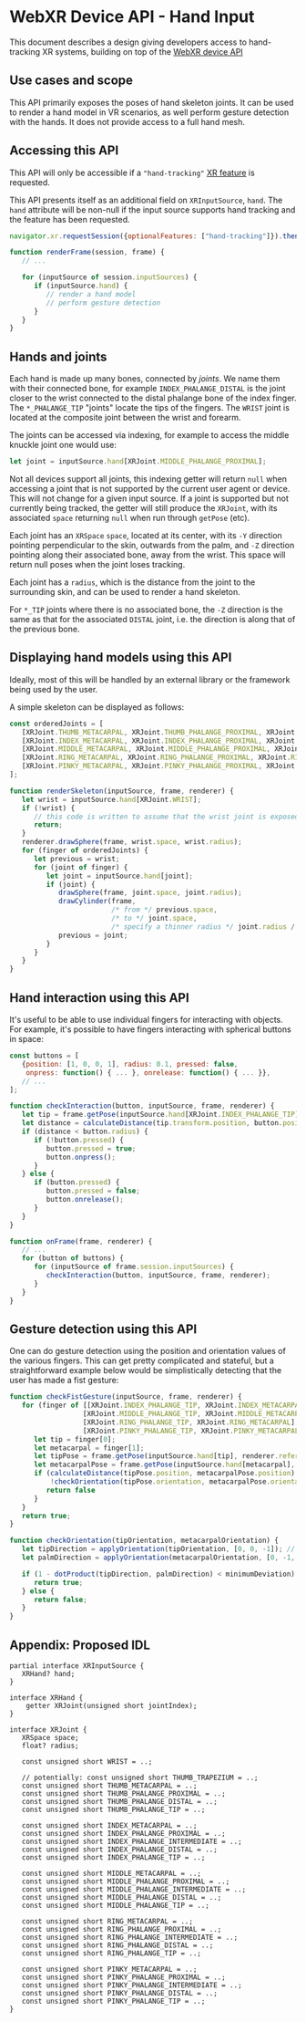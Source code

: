 # WebXR Device API - Hand Input

This document describes a design giving developers access to hand-tracking XR systems, building on top of the [WebXR device API](https://immersive-web.github.io/webxr/)

## Use cases and scope

This API primarily exposes the poses of hand skeleton joints. It can be used to render a hand model in VR scenarios, as well perform gesture detection with the hands. It does not provide access to a full hand mesh.

## Accessing this API

This API will only be accessible if a `"hand-tracking"` [XR feature](https://immersive-web.github.io/webxr/#feature-dependencies) is requested.

This API presents itself as an additional field on `XRInputSource`, `hand`. The `hand` attribute will be non-null if the input source supports hand tracking and the feature has been requested.

```js
navigator.xr.requestSession({optionalFeatures: ["hand-tracking"]}).then(...);

function renderFrame(session, frame) {
   // ...

   for (inputSource of session.inputSources) {
      if (inputSource.hand) {
         // render a hand model
         // perform gesture detection
      }
   }
}


```

## Hands and joints

Each hand is made up many bones, connected by _joints_. We name them with their connected bone, for example `INDEX_PHALANGE_DISTAL` is the joint closer to the wrist connected to the distal phalange bone of the index finger. The `*_PHALANGE_TIP` "joints" locate the tips of the fingers. The `WRIST` joint is located at the composite joint between the wrist and forearm.

The joints can be accessed via indexing, for example to access the middle knuckle joint one would use:

```js
let joint = inputSource.hand[XRJoint.MIDDLE_PHALANGE_PROXIMAL];
```

Not all devices support all joints, this indexing getter will return `null` when accessing a joint that is not supported by the current user agent or device. This will not change for a given input source. If a joint is supported but not currently being tracked, the getter will still produce the `XRJoint`, with its associated `space` returning `null` when run through `getPose` (etc).

Each joint has an `XRSpace` `space`, located at its center, with its `-Y` direction pointing perpendicular to the skin, outwards from the palm, and `-Z` direction pointing along their associated bone, away from the wrist. This space will return null poses when the joint loses tracking.

Each joint has a `radius`, which is the distance from the joint to the surrounding skin, and can be used to render a hand skeleton.

For `*_TIP` joints where there is no associated bone, the `-Z` direction is the same as that for the associated `DISTAL` joint, i.e. the direction is along that of the previous bone.

## Displaying hand models using this API

Ideally, most of this will be handled by an external library or the framework being used by the user.

A simple skeleton can be displayed as follows:

```js
const orderedJoints = [
   [XRJoint.THUMB_METACARPAL, XRJoint.THUMB_PHALANGE_PROXIMAL, XRJoint.THUMB_PHALANGE_DISTAL, XRJoint.THUMB_PHALANGE_TIP],
   [XRJoint.INDEX_METACARPAL, XRJoint.INDEX_PHALANGE_PROXIMAL, XRJoint.INDEX_PHALANGE_INTERMEDIATE, XRJoint.INDEX_PHALANGE_DISTAL, XRJoint.INDEX_PHALANGE_TIP]
   [XRJoint.MIDDLE_METACARPAL, XRJoint.MIDDLE_PHALANGE_PROXIMAL, XRJoint.MIDDLE_PHALANGE_INTERMEDIATE, XRJoint.MIDDLE_PHALANGE_DISTAL, XRJoint.MIDDLE_PHALANGE_TIP]
   [XRJoint.RING_METACARPAL, XRJoint.RING_PHALANGE_PROXIMAL, XRJoint.RING_PHALANGE_INTERMEDIATE, XRJoint.RING_PHALANGE_DISTAL, XRJoint.RING_PHALANGE_TIP]
   [XRJoint.PINKY_METACARPAL, XRJoint.PINKY_PHALANGE_PROXIMAL, XRJoint.PINKY_PHALANGE_INTERMEDIATE, XRJoint.PINKY_PHALANGE_DISTAL, XRJoint.PINKY_PHALANGE_TIP]
];

function renderSkeleton(inputSource, frame, renderer) {
   let wrist = inputSource.hand[XRJoint.WRIST];
   if (!wrist) {
      // this code is written to assume that the wrist joint is exposed
      return;
   }
   renderer.drawSphere(frame, wrist.space, wrist.radius);
   for (finger of orderedJoints) {
      let previous = wrist;
      for (joint of finger) {
         let joint = inputSource.hand[joint];
         if (joint) {
            drawSphere(frame, joint.space, joint.radius);
            drawCylinder(frame,
                         /* from */ previous.space,
                         /* to */ joint.space,
                         /* specify a thinner radius */ joint.radius / 3);
            previous = joint;
         }
      }
   }
}
```

## Hand interaction using this API

It's useful to be able to use individual fingers for interacting with objects. For example, it's possible to have fingers interacting with spherical buttons in space:

```js
const buttons = [
   {position: [1, 0, 0, 1], radius: 0.1, pressed: false,
    onpress: function() { ... }, onrelease: function() { ... }},
   // ...  
];

function checkInteraction(button, inputSource, frame, renderer) {
   let tip = frame.getPose(inputSource.hand[XRJoint.INDEX_PHALANGE_TIP], renderer.referenceSpace);
   let distance = calculateDistance(tip.transform.position, button.position);
   if (distance < button.radius) {
      if (!button.pressed) {
         button.pressed = true;
         button.onpress();
      }
   } else {
      if (button.pressed) {
         button.pressed = false;
         button.onrelease();
      }
   }
}

function onFrame(frame, renderer) {
   // ...
   for (button of buttons) {
      for (inputSource of frame.session.inputSources) {
         checkInteraction(button, inputSource, frame, renderer);
      }
   }
}

```

## Gesture detection using this API

One can do gesture detection using the position and orientation values of the various fingers. This can get pretty complicated and stateful, but a straightforward example below would be simplistically detecting that the user has made a fist gesture:

```js
function checkFistGesture(inputSource, frame, renderer) {
   for (finger of [[XRJoint.INDEX_PHALANGE_TIP, XRJoint.INDEX_METACARPAL],
                  [XRJoint.MIDDLE_PHALANGE_TIP, XRJoint.MIDDLE_METACARPAL],
                  [XRJoint.RING_PHALANGE_TIP, XRJoint.RING_METACARPAL],
                  [XRJoint.PINKY_PHALANGE_TIP, XRJoint.PINKY_METACARPAL]]) {
      let tip = finger[0];
      let metacarpal = finger[1];
      let tipPose = frame.getPose(inputSource.hand[tip], renderer.referenceSpace);
      let metacarpalPose = frame.getPose(inputSource.hand[metacarpal], renderer.referenceSpace)
      if (calculateDistance(tipPose.position, metacarpalPose.position) > minimumDistance ||
          !checkOrientation(tipPose.orientation, metacarpalPose.orientation)) {
         return false
      }
   }
   return true;
}

function checkOrientation(tipOrientation, metacarpalOrientation) {
   let tipDirection = applyOrientation(tipOrientation, [0, 0, -1]); // -Z axis of tip
   let palmDirection = applyOrientation(metacarpalOrientation, [0, -1, 0]) // -Y axis of metacarpal

   if (1 - dotProduct(tipDirection, palmDirection) < minimumDeviation) {
      return true;
   } else {
      return false;
   }
}
```

## Appendix: Proposed IDL

```webidl
partial interface XRInputSource {
   XRHand? hand;
}

interface XRHand {
    getter XRJoint(unsigned short jointIndex);
}

interface XRJoint {
   XRSpace space;
   float? radius;
   
   const unsigned short WRIST = ..;

   // potentially: const unsigned short THUMB_TRAPEZIUM = ..;
   const unsigned short THUMB_METACARPAL = ..;
   const unsigned short THUMB_PHALANGE_PROXIMAL = ..;
   const unsigned short THUMB_PHALANGE_DISTAL = ..;
   const unsigned short THUMB_PHALANGE_TIP = ..;

   const unsigned short INDEX_METACARPAL = ..;
   const unsigned short INDEX_PHALANGE_PROXIMAL = ..;
   const unsigned short INDEX_PHALANGE_INTERMEDIATE = ..;
   const unsigned short INDEX_PHALANGE_DISTAL = ..;
   const unsigned short INDEX_PHALANGE_TIP = ..;

   const unsigned short MIDDLE_METACARPAL = ..;
   const unsigned short MIDDLE_PHALANGE_PROXIMAL = ..;
   const unsigned short MIDDLE_PHALANGE_INTERMEDIATE = ..;
   const unsigned short MIDDLE_PHALANGE_DISTAL = ..;
   const unsigned short MIDDLE_PHALANGE_TIP = ..;

   const unsigned short RING_METACARPAL = ..;
   const unsigned short RING_PHALANGE_PROXIMAL = ..;
   const unsigned short RING_PHALANGE_INTERMEDIATE = ..;
   const unsigned short RING_PHALANGE_DISTAL = ..;
   const unsigned short RING_PHALANGE_TIP = ..;

   const unsigned short PINKY_METACARPAL = ..;
   const unsigned short PINKY_PHALANGE_PROXIMAL = ..;
   const unsigned short PINKY_PHALANGE_INTERMEDIATE = ..;
   const unsigned short PINKY_PHALANGE_DISTAL = ..;
   const unsigned short PINKY_PHALANGE_TIP = ..;
}
```